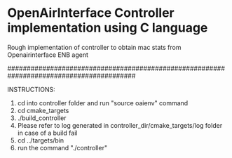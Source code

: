 # OpenAirInterface Controller implementation using C language

Rough implementation of controller to obtain mac stats from Openairinterface ENB agent

#########################################################################################

INSTRUCTIONS:

1. cd into controller folder and run "source oaienv" command
2. cd cmake_targets
3. ./build_controller
4. Please refer to log generated in controller_dir/cmake_targets/log folder in case of a build fail
5. cd ../targets/bin
6. run the command "./controller"

